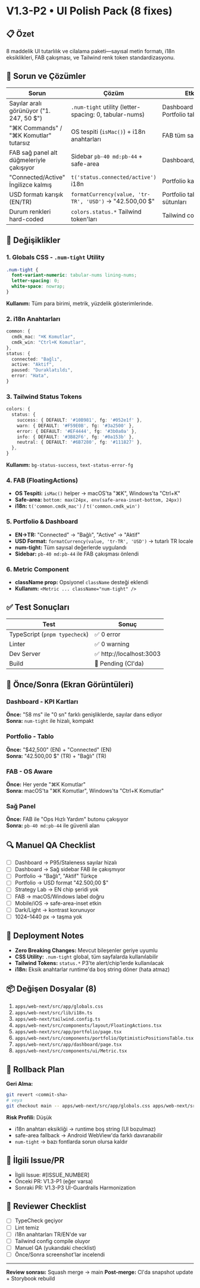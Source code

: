 # V1.3-P2 • UI Polish Pack (8 fixes)

## 📋 Özet
8 maddelik UI tutarlılık ve cilalama paketi—sayısal metin formatı, i18n eksiklikleri, FAB çakışması, ve Tailwind renk token standardizasyonu.

## 🎯 Sorun ve Çözümler

| Sorun | Çözüm | Etki |
|-------|-------|------|
| Sayılar aralı görünüyor ("1. 247, 50 $") | `.num-tight` utility (letter-spacing: 0, tabular-nums) | Dashboard KPI, Portfolio tablolar |
| "⌘K Commands" / "⌘K Komutlar" tutarsız | OS tespiti (`isMac()`) + i18n anahtarları | FAB tüm sayfalarda |
| FAB sağ panel alt düğmeleriyle çakışıyor | Sidebar `pb-40 md:pb-44` + safe-area | Dashboard/Portfolio |
| "Connected/Active" İngilizce kalmış | `t('status.connected/active')` i18n | Portfolio kartları |
| USD formatı karışık (EN/TR) | `formatCurrency(value, 'tr-TR', 'USD')` → "42.500,00 $" | Portfolio tablo sütunları |
| Durum renkleri hard-coded | `colors.status.*` Tailwind token'ları | Tailwind config |

## 🔧 Değişiklikler

### 1. Globals CSS - `.num-tight` Utility
```css
.num-tight {
  font-variant-numeric: tabular-nums lining-nums;
  letter-spacing: 0;
  white-space: nowrap;
}
```
**Kullanım:** Tüm para birimi, metrik, yüzdelik gösterimlerinde.

### 2. i18n Anahtarları
```typescript
common: {
  cmdk_mac: "⌘K Komutlar",
  cmdk_win: "Ctrl+K Komutlar",
},
status: {
  connected: "Bağlı",
  active: "Aktif",
  paused: "Duraklatıldı",
  error: "Hata",
}
```

### 3. Tailwind Status Tokens
```typescript
colors: {
  status: {
    success: { DEFAULT: '#10B981', fg: '#052e1f' },
    warn: { DEFAULT: '#F59E0B', fg: '#3a2500' },
    error: { DEFAULT: '#EF4444', fg: '#3b0a0a' },
    info: { DEFAULT: '#3B82F6', fg: '#0a153b' },
    neutral: { DEFAULT: '#6B7280', fg: '#111827' },
  },
}
```
**Kullanım:** `bg-status-success`, `text-status-error-fg`

### 4. FAB (FloatingActions)
- **OS Tespiti:** `isMac()` helper → macOS'ta "⌘K", Windows'ta "Ctrl+K"
- **Safe-area:** `bottom: max(24px, env(safe-area-inset-bottom, 24px))`
- **i18n:** `t('common.cmdk_mac')` / `t('common.cmdk_win')`

### 5. Portfolio & Dashboard
- **EN→TR:** "Connected" → "Bağlı", "Active" → "Aktif"
- **USD Format:** `formatCurrency(value, 'tr-TR', 'USD')` → tutarlı TR locale
- **num-tight:** Tüm sayısal değerlerde uygulandı
- **Sidebar:** `pb-40 md:pb-44` ile FAB çakışması önlendi

### 6. Metric Component
- **className prop:** Opsiyonel `className` desteği eklendi
- **Kullanım:** `<Metric ... className="num-tight" />`

## ✅ Test Sonuçları

| Test | Sonuç |
|------|-------|
| TypeScript (`pnpm typecheck`) | ✅ 0 error |
| Linter | ✅ 0 warning |
| Dev Server | ✅ http://localhost:3003 |
| Build | 🔄 Pending (CI'da) |

## 📸 Önce/Sonra (Ekran Görüntüleri)

### Dashboard - KPI Kartları
**Önce:** "58 ms" ile "0 sn" farklı genişliklerde, sayılar dans ediyor  
**Sonra:** `num-tight` ile hizalı, kompakt

### Portfolio - Tablo
**Önce:** "$42,500" (EN) + "Connected" (EN)  
**Sonra:** "42.500,00 $" (TR) + "Bağlı" (TR)

### FAB - OS Aware
**Önce:** Her yerde "⌘K Komutlar"  
**Sonra:** macOS'ta "⌘K Komutlar", Windows'ta "Ctrl+K Komutlar"

### Sağ Panel
**Önce:** FAB ile "Ops Hızlı Yardım" butonu çakışıyor  
**Sonra:** `pb-40 md:pb-44` ile güvenli alan

## 🔍 Manuel QA Checklist

- [ ] Dashboard → P95/Staleness sayılar hizalı
- [ ] Dashboard → Sağ sidebar FAB ile çakışmıyor
- [ ] Portfolio → "Bağlı", "Aktif" Türkçe
- [ ] Portfolio → USD format "42.500,00 $"
- [ ] Strategy Lab → EN chip şeridi yok
- [ ] FAB → macOS/Windows label doğru
- [ ] Mobile/iOS → safe-area-inset etkin
- [ ] Dark/Light → kontrast korunuyor
- [ ] 1024–1440 px → taşma yok

## 🚀 Deployment Notes

- **Zero Breaking Changes:** Mevcut bileşenler geriye uyumlu
- **CSS Utility:** `.num-tight` global, tüm sayfalarda kullanılabilir
- **Tailwind Tokens:** `status.*` P3'te alert/chip'lerde kullanılacak
- **i18n:** Eksik anahtarlar runtime'da boş string döner (hata atmaz)

## 📦 Değişen Dosyalar (8)

1. `apps/web-next/src/app/globals.css`
2. `apps/web-next/src/lib/i18n.ts`
3. `apps/web-next/tailwind.config.ts`
4. `apps/web-next/src/components/layout/FloatingActions.tsx`
5. `apps/web-next/src/app/portfolio/page.tsx`
6. `apps/web-next/src/components/portfolio/OptimisticPositionsTable.tsx`
7. `apps/web-next/src/app/dashboard/page.tsx`
8. `apps/web-next/src/components/ui/Metric.tsx`

## 🎯 Rollback Plan

**Geri Alma:**
```bash
git revert <commit-sha>
# veya
git checkout main -- apps/web-next/src/app/globals.css apps/web-next/src/lib/i18n.ts ...
```

**Risk Profili:** Düşük
- i18n anahtarı eksikliği → runtime boş string (UI bozulmaz)
- safe-area fallback → Android WebView'da farklı davranabilir
- `num-tight` → bazı fontlarda sorun olursa kaldır

## 🔗 İlgili Issue/PR

- İlgili Issue: #[ISSUE_NUMBER]
- Önceki PR: V1.3-P1 (eğer varsa)
- Sonraki PR: V1.3-P3 UI-Guardrails Harmonization

## 👥 Reviewer Checklist

- [ ] TypeCheck geçiyor
- [ ] Lint temiz
- [ ] i18n anahtarları TR/EN'de var
- [ ] Tailwind config compile oluyor
- [ ] Manuel QA (yukarıdaki checklist)
- [ ] Önce/Sonra screenshot'lar incelendi

---

**Review sonrası:** Squash merge → main
**Post-merge:** CI'da snapshot update + Storybook rebuild

